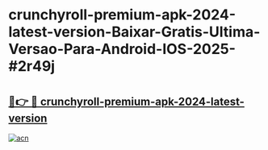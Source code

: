 # crunchyroll-premium-apk-2024-latest-version-Baixar-Gratis-Ultima-Versao-Para-Android-IOS-2025-#2r49j

# <h2><a href="https://ainizakaria.my?title=crunchyroll-premium-apk-2024-latest-version&ref=22M">🔗👉 🔴 crunchyroll-premium-apk-2024-latest-version</a></h2>

[![acn](https://github.com/user-attachments/assets/0f9c940e-d8b0-45ae-aac7-cd30a18b3e1c)](https://ainizakaria.my?title=crunchyroll-premium-apk-2024-latest-version&ref=22M)

